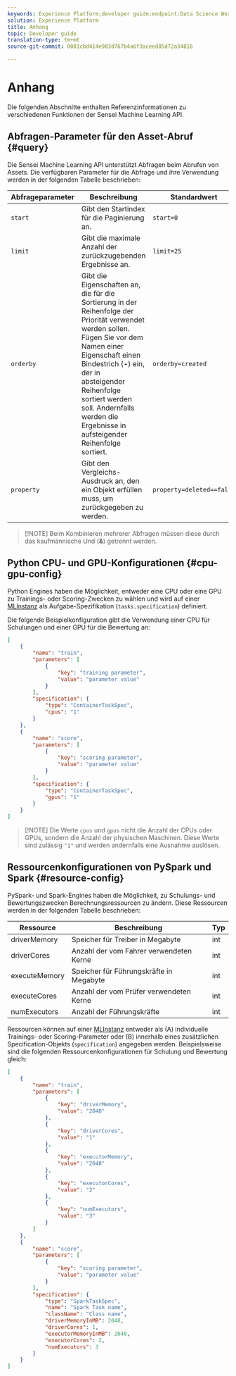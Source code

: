 ```yaml
---
keywords: Experience Platform;developer guide;endpoint;Data Science Workspace;popular topics
solution: Experience Platform
title: Anhang
topic: Developer guide
translation-type: tm+mt
source-git-commit: 0081cbd414e983d767b4a6f3aceed85d72a34816

---
```



# Anhang

Die folgenden Abschnitte enthalten Referenzinformationen zu verschiedenen Funktionen der Sensei Machine Learning API.

## Abfragen-Parameter für den Asset-Abruf {#query}

Die Sensei Machine Learning API unterstützt Abfragen beim Abrufen von Assets. Die verfügbaren Parameter für die Abfrage und ihre Verwendung werden in der folgenden Tabelle beschrieben:

| Abfrageparameter | Beschreibung | Standardwert |
| --------------- | ----------- | ------- |
| `start` | Gibt den Startindex für die Paginierung an. | `start=0` |
| `limit` | Gibt die maximale Anzahl der zurückzugebenden Ergebnisse an. | `limit=25` |
| `orderby` | Gibt die Eigenschaften an, die für die Sortierung in der Reihenfolge der Priorität verwendet werden sollen. Fügen Sie vor dem Namen einer Eigenschaft einen Bindestrich (**-**) ein, der in absteigender Reihenfolge sortiert werden soll. Andernfalls werden die Ergebnisse in aufsteigender Reihenfolge sortiert. | `orderby=created` |
| `property` | Gibt den Vergleichs-Ausdruck an, den ein Objekt erfüllen muss, um zurückgegeben zu werden. | `property=deleted==false` |

>[!NOTE] Beim Kombinieren mehrerer Abfragen müssen diese durch das kaufmännische Und (**&amp;**) getrennt werden.

## Python CPU- und GPU-Konfigurationen {#cpu-gpu-config}

Python Engines haben die Möglichkeit, entweder eine CPU oder eine GPU zu Trainings- oder Scoring-Zwecken zu wählen und wird auf einer [MLInstanz](./mlinstances.md) als Aufgabe-Spezifikation (`tasks.specification`) definiert.

Die folgende Beispielkonfiguration gibt die Verwendung einer CPU für Schulungen und einer GPU für die Bewertung an:

```json
[
    {
        "name": "train",
        "parameters": [
            {
                "key": "training parameter",
                "value": "parameter value"
            }    
        ],
        "specification": {
            "type": "ContainerTaskSpec",
            "cpus": "1"
        }
    },
    {
        "name": "score",
        "parameters": [
            {
                "key": "scoring parameter",
                "value": "parameter value" 
            }
        ],
        "specification": {
            "type": "ContainerTaskSpec",
            "gpus": "1"
        }
    }
]
```

>[!NOTE] Die Werte `cpus` und `gpus` nicht die Anzahl der CPUs oder GPUs, sondern die Anzahl der physischen Maschinen. Diese Werte sind zulässig `"1"` und werden andernfalls eine Ausnahme auslösen.

## Ressourcenkonfigurationen von PySpark und Spark {#resource-config}

PySpark- und Spark-Engines haben die Möglichkeit, zu Schulungs- und Bewertungszwecken Berechnungsressourcen zu ändern. Diese Ressourcen werden in der folgenden Tabelle beschrieben:

| Ressource | Beschreibung | Typ |
| -------- | ----------- | ---- |
| driverMemory | Speicher für Treiber in Megabyte | int |
| driverCores | Anzahl der vom Fahrer verwendeten Kerne | int |
| executeMemory | Speicher für Führungskräfte in Megabyte | int |
| executeCores | Anzahl der vom Prüfer verwendeten Kerne | int |
| numExecutors | Anzahl der Führungskräfte | int |

Ressourcen können auf einer [MLInstanz](./mlinstances.md) entweder als (A) individuelle Trainings- oder Scoring-Parameter oder (B) innerhalb eines zusätzlichen Specification-Objekts (`specification`) angegeben werden. Beispielsweise sind die folgenden Ressourcenkonfigurationen für Schulung und Bewertung gleich:

```json
[
    {
        "name": "train",
        "parameters": [
            {
                "key": "driverMemory",
                "value": "2048"
            },
            {
                "key": "driverCores",
                "value": "1"
            },
            {
                "key": "executorMemory",
                "value": "2048"
            },
            {
                "key": "executorCores",
                "value": "2"
            },
            {
                "key": "numExecutors",
                "value": "3"
            }
        ]
    },
    {
        "name": "score",
        "parameters": [
            {
                "key": "scoring parameter",
                "value": "parameter value"
            }
        ],
        "specification": {
            "type": "SparkTaskSpec",
            "name": "Spark Task name",
            "className": "Class name",
            "driverMemoryInMB": 2048,
            "driverCores": 1,
            "executorMemoryInMB": 2048,
            "executorCores": 2,
            "numExecutors": 3
        }
    }
]
```
